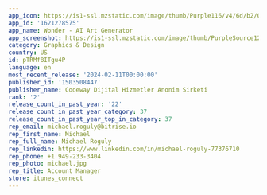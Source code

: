 ```yaml
---
app_icon: https://is1-ssl.mzstatic.com/image/thumb/Purple116/v4/6d/b2/0d/6db20d6e-e8a9-90b3-2107-8daad41bd858/AppIcon-0-0-1x_U007emarketing-0-10-0-85-220.png/1024x1024bb.png
app_id: '1621278575'
app_name: Wonder - AI Art Generator
app_screenshot: https://is1-ssl.mzstatic.com/image/thumb/PurpleSource126/v4/31/8c/54/318c5468-fa68-bdce-9713-a3d81b563225/3a69d74b-9175-454a-90fb-f5e91373f7f3_6.5_cover.jpg/1242x2688bb.png
category: Graphics & Design
country: US
id: pTRMf8ITgu4P
language: en
most_recent_release: '2024-02-11T00:00:00'
publisher_id: '1503508447'
publisher_name: Codeway Dijital Hizmetler Anonim Sirketi
rank: '2'
release_count_in_past_year: '22'
release_count_in_past_year_category: 37
release_count_in_past_year_top_in_category: 37
rep_email: michael.roguly@bitrise.io
rep_first_name: Michael
rep_full_name: Michael Roguly
rep_linkedin: https://www.linkedin.com/in/michael-roguly-77376710
rep_phone: +1 949-233-3404
rep_photo: michael.jpg
rep_title: Account Manager
store: itunes_connect
---
```


